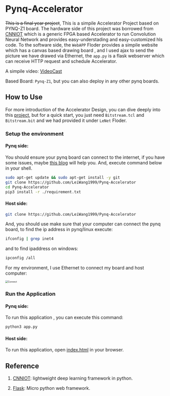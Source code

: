 # Pynq-Accelerator

~~This is a final year project~~, This is a simpile Accelerator Project based on PYNQ-Z1 board. The hardware side of this project was borrowed from [CNNIOT](https://github.com/mfarhadi/CNNIOT) which is a generic FPGA based Accelerator to run Convolution Neural Network and provides easy-understading and easy-customized hls code. To the software side, the `WebAPP` Floder provides a simpile website which has a canvas based drawing board , and I used ajax to send the picture we have drawed via Ethernet, the `app.py` is a flask webserver which can receive HTTP request and schedule Accelerator.

A simpile video: [VideoCast](https://leiblog.wang/static/2021-01-11/predict_7.mp4)

Based Board: `Pynq-Z1`, but you can also deploy in any other pynq boards.

## How to Use

For more introduction of the Accelerator Design, you can dive deeply into this [project](https://github.com/mfarhadi/CNNIOT), but for a quick start, you just need `Bitstream.tcl` and `Bitstream.bit` and we had provided it under `LeNet` Floder.

### Setup the environment

#### Pynq side:

You should ensure your pynq board can connect to the internet, if you have some issues, maybe [this blog](https://leiblog.wang/Embedding-board-internet-via-PC-Ethernet/) will help you. And, execute command below in your shell.

```bash
sudo apt-get update && sudo apt-get install -y git
git clone https://github.com/LeiWang1999/Pynq-Accelerator
cd Pynq-Accelerator
pip3 install -r ./requirement.txt
```

#### Host side:

```bash
git clone https://github.com/LeiWang1999/Pynq-Accelerator
```

And, you should use make sure that your computer can connect the pynq board, to find the ip address in pynq/linux execute:

```bash
ifconfig | grep inet4
```

and to find ipaddress on windows:

```bash
ipconfig /all
```

For my environment, I use Ethernet to connect my board and host computer:

<img src="http://leiblog.wang/static/image/2021/3/KobMkz.png" alt="Connect" style="zoom:50%;" />

### Run the Application

#### Pynq side:

To run this application , you can execute this command:

```bash
python3 app.py
```

#### Host side:

To run this application, open [index.html](https://github.com/LeiWang1999/Pynq-Accelerator/blob/master/WebApp/index.html) in your browser.

## Reference

1. [CNNIOT](https://github.com/mfarhadi/CNNIOT): lightweight deep learning framework in python.

2. [Flask](https://dormousehole.readthedocs.io/en/latest/): Micro python web framework.

